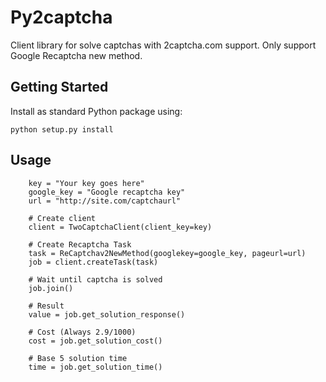 Py2captcha
==========

Client library for solve captchas with 2captcha.com support. 
Only support Google Recaptcha new method.

Getting Started
---------------

Install as standard Python package using:

    python setup.py install

Usage
-----

        key = "Your key goes here"
        google_key = "Google recaptcha key"
        url = "http://site.com/captchaurl"
        
        # Create client
        client = TwoCaptchaClient(client_key=key)
        
        # Create Recaptcha Task
        task = ReCaptchav2NewMethod(googlekey=google_key, pageurl=url)
        job = client.createTask(task)
        
        # Wait until captcha is solved
        job.join()
        
        # Result
        value = job.get_solution_response()
        
        # Cost (Always 2.9/1000)
        cost = job.get_solution_cost()
        
        # Base 5 solution time
        time = job.get_solution_time()
